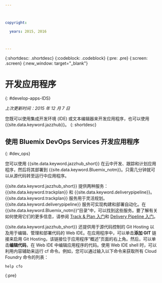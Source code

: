```yaml
---

 

copyright:

  years: 2015, 2016

 

---
```


{:shortdesc: .shortdesc}
{:codeblock: .codeblock}
{:pre: .pre}
{:screen: .screen}
{:new_window: target="_blank"}

# 开发应用程序 
{: #develop-apps-IDS}

*上次更新时间：2015 年 12 月 7 日*  

您既可以使用集成开发环境 (IDE) 或文本编辑器来开发应用程序，也可以使用 {{site.data.keyword.jazzhub}}。
{: shortdesc}

## 使用 Bluemix DevOps Services 开发应用程序
{: #dev_ops}

您可以使用 {{site.data.keyword.jazzhub_short}} 在云中开发、跟踪和计划应用程序，然后将其部署到 {{site.data.keyword.Bluemix_notm}}。只需几分钟就可以从源代码转至运行中应用程序。  

{{site.data.keyword.jazzhub_short}} 提供两种服务：{{site.data.keyword.trackplan}} 和 {{site.data.keyword.deliverypipeline}}。{{site.data.keyword.trackplan}} 服务用于灵活规划。{{site.data.keyword.deliverypipeline}} 服务可实现构建和部署自动化。在 {{site.data.keyword.Bluemix_notm}}“目录”中，可以找到这些服务。要了解有关如何使用它们的更多信息，请参阅 [Track & Plan 入门](../services/TrackPlan/index.html#gettingstartedtemplate)和 [Delivery Pipeline 入门](../services/DeliveryPipeline/index.html#getstartwithCD)。 

{{site.data.keyword.jazzhub_short}} 还提供用于源代码控制的 Git Hosting 以及用于编辑、管理和部署代码的 Web IDE。在应用程序中，可以单击**添加 GIT** 链接来启用 Git Hosting，该链接位于应用程序“概述”页面的右上角。然后，可以单击**编辑代码**，在 Web IDE 中编辑应用程序的代码。使用 Web IDE shell 时，可以利用内容辅助来运行 cf 命令。例如，您可以通过输入以下命令来获取所有 Cloud Foundry 命令的列表：  
```
help cfo
```
{:pre}
